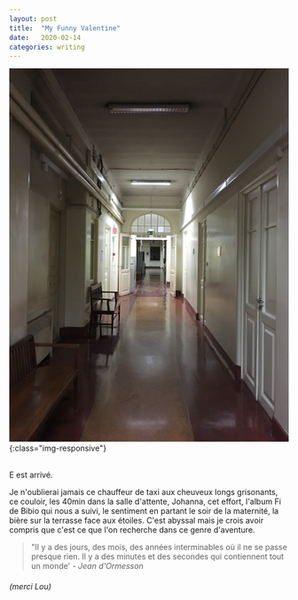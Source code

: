 ```yaml
---
layout: post
title:  "My Funny Valentine"
date:   2020-02-14
categories: writing
---
```


![](/assets/photos/mac.jpg){:class="img-responsive"}

<br>
E est arrivé.

Je n'oublierai jamais ce chauffeur de taxi aux cheuveux longs grisonants, ce couloir, les 40min dans la salle d'attente, Johanna, cet effort, l'album Fi de Bibio qui nous a suivi, le sentiment en partant le soir de la maternité, la bière sur la terrasse face aux étoiles. 
C'est abyssal mais je crois avoir compris que c'est ce que l'on recherche dans ce genre d'aventure.

> "Il y a des jours, des mois, des années interminables où il ne se passe presque rien. Il y a des minutes et des secondes qui contiennent tout un monde' - _Jean d'Ormesson_
###### (_merci Lou_)